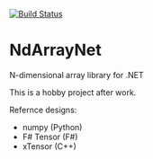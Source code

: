 [![Build Status](https://dev.azure.com/kimjaeho/kimjaeho/_apis/build/status/normalform.ndarraynet?branchName=master)](https://dev.azure.com/kimjaeho/kimjaeho/_build/latest?definitionId=1&branchName=master)

# NdArrayNet
N-dimensional array library for .NET 

This is a hobby project after work.

Refernce designs:
 - numpy (Python)
 - F# Tensor (F#)
 - xTensor (C++)


